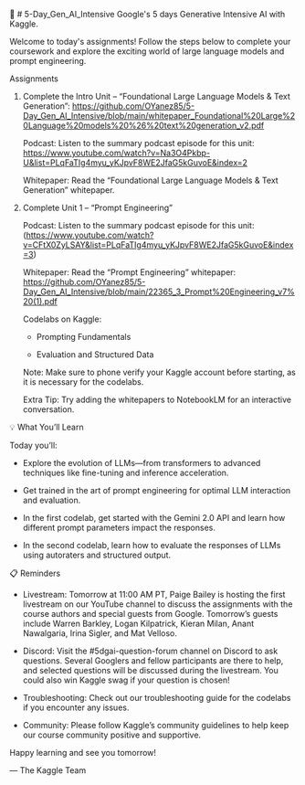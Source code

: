 🎒 # 5-Day_Gen_AI_Intensive
Google's 5 days Generative Intensive AI with Kaggle.

Welcome to today's assignments! Follow the steps below to complete your coursework and explore the exciting world of large language models and prompt engineering.

Assignments
1. Complete the Intro Unit – “Foundational Large Language Models & Text Generation”: https://github.com/OYanez85/5-Day_Gen_AI_Intensive/blob/main/whitepaper_Foundational%20Large%20Language%20models%20%26%20text%20generation_v2.pdf

    Podcast: Listen to the summary podcast episode for this unit: https://www.youtube.com/watch?v=Na3O4Pkbp-U&list=PLqFaTIg4myu_yKJpvF8WE2JfaG5kGuvoE&index=2

    Whitepaper: Read the “Foundational Large Language Models & Text Generation” whitepaper.

2. Complete Unit 1 – “Prompt Engineering”

    Podcast: Listen to the summary podcast episode for this unit: (https://www.youtube.com/watch?v=CFtX0ZyLSAY&list=PLqFaTIg4myu_yKJpvF8WE2JfaG5kGuvoE&index=3)

    Whitepaper: Read the “Prompt Engineering” whitepaper: https://github.com/OYanez85/5-Day_Gen_AI_Intensive/blob/main/22365_3_Prompt%20Engineering_v7%20(1).pdf

    Codelabs on Kaggle:

   - Prompting Fundamentals

   - Evaluation and Structured Data

    Note: Make sure to phone verify your Kaggle account before starting, as it is necessary for the codelabs.

    Extra Tip: Try adding the whitepapers to NotebookLM for an interactive conversation.

💡 What You’ll Learn

Today you’ll:

- Explore the evolution of LLMs—from transformers to advanced techniques like fine-tuning and inference acceleration.

- Get trained in the art of prompt engineering for optimal LLM interaction and evaluation.

- In the first codelab, get started with the Gemini 2.0 API and learn how different prompt parameters impact the responses.

- In the second codelab, learn how to evaluate the responses of LLMs using autoraters and structured output.

📋 Reminders

- Livestream: Tomorrow at 11:00 AM PT, Paige Bailey is hosting the first livestream on our YouTube channel to discuss the assignments with the course authors and special guests from Google. Tomorrow’s guests include Warren Barkley, Logan Kilpatrick, Kieran Milan, Anant Nawalgaria, Irina Sigler, and Mat Velloso.

- Discord: Visit the #5dgai-question-forum channel on Discord to ask questions. Several Googlers and fellow participants are there to help, and selected questions will be discussed during the livestream. You could also win Kaggle swag if your question is chosen!

- Troubleshooting: Check out our troubleshooting guide for the codelabs if you encounter any issues.

- Community: Please follow Kaggle’s community guidelines to help keep our course community positive and supportive.

Happy learning and see you tomorrow!

— The Kaggle Team
